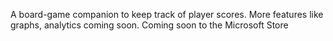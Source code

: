 A board-game companion to keep track of player scores. More features like graphs, analytics coming soon.
Coming soon to the Microsoft Store
